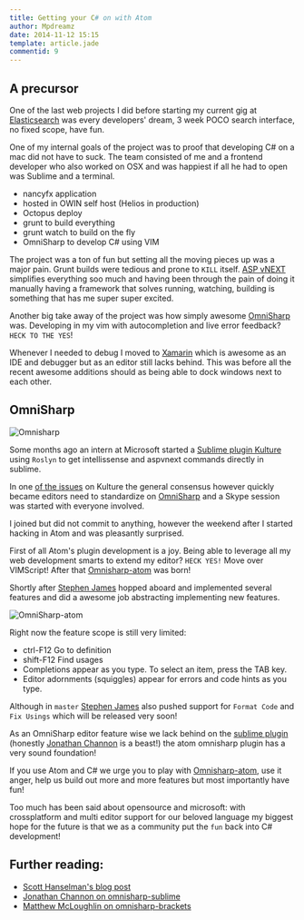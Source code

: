 ```yaml
---
title: Getting your C# on with Atom
author: Mpdreamz
date: 2014-11-12 15:15
template: article.jade
commentid: 9
---
```


## A precursor

One of the last web projects I did before starting my current gig at [Elasticsearch](http://www.elasticsearch.org) was every developers' dream, 3 week POCO search interface, no fixed scope, have fun. 

One of my internal goals of the project was to proof that developing C# on a mac did not have to suck. The team consisted of me and a frontend developer who also worked on OSX and was happiest if all he had to open was Sublime and a terminal. 

- nancyfx application
- hosted in OWIN self host (Helios in production)
- Octopus deploy
- grunt to build everything
- grunt watch to build on the fly
- OmniSharp to develop C# using VIM

The project was a ton of fun but setting all the moving pieces up was a major pain. Grunt builds were tedious and prone to `KILL` itself. [ASP vNEXT](http://www.github.com/aspnet/Home) simplifies everything soo much and having been through the pain of doing it manually having a framework that solves running, watching, building is something that has me super super excited. 

Another big take away of the project was how simply awesome [OmniSharp](https://github.com/OmniSharp/omnisharp-vim) was. Developing in my vim with autocompletion and live error feedback? `HECK TO THE YES`!

Whenever I needed to debug I moved to [Xamarin](http://www.xamarin.com) which is awesome as an IDE and debugger but as an editor still lacks behind. This was before all the recent awesome additions should as being able to dock windows next to each other.

## OmniSharp

![Omnisharp](/images/omnisharp.png)

Some months ago an intern at Microsoft started a [Sublime plugin Kulture](https://github.com/ligershark/Kulture) using `Roslyn` to get intellissense and aspvnext commands directly in sublime.

In one [of the issues](https://github.com/ligershark/Kulture/issues/12#issuecomment-51368208) on Kulture the general consensus however quickly became editors need to standardize on [OmniSharp](http://www.omnisharp.net)  and a Skype session was started with everyone involved. 

I joined but did not commit to anything, however the weekend after I started hacking in Atom and was pleasantly surprised.

First of all Atom's plugin development is a joy. Being able to leverage all my web development smarts to extend my editor? `HECK YES!` Move over VIMScript! After that [Omnisharp-atom](https://github.com/OmniSharp/omnisharp-atom) was born!

Shortly after [Stephen James](http://stephenjamescode.blogspot.co.uk/) hopped aboard and implemented several features and did a awesome job abstracting implementing new features.

![OmniSharp-atom](https://github.com/Omnisharp/omnisharp-atom/raw/master/omnisharp-atom.gif)

Right now the feature scope is still very limited:

* ctrl-F12 Go to definition
* shift-F12 Find usages
* Completions appear as you type. To select an item, press the TAB key.
* Editor adornments (squiggles) appear for errors and code hints as you type. 

Although in `master` [Stephen James](http://stephenjamescode.blogspot.co.uk/) also pushed support for `Format Code` and `Fix Usings` which will be released very soon!

As an OmniSharp editor feature wise we lack behind on the [sublime plugin](https://github.com/OmniSharp/omnisharp-sublime) (honestly [Jonathan Channon](http://jonathanchannon.com/) is a beast!) the atom omnisharp plugin has a very sound foundation!

If you use Atom and C# we urge you to play with [Omnisharp-atom](https://github.com/OmniSharp/omnisharp-atom), use it anger, help us build out more and more features but most importantly have fun!

Too much has been said about opensource and microsoft: with crossplatform and multi editor support for our beloved language my biggest hope for the future is that we as a community put the `fun` back into C# development!

## Further reading:
- [Scott Hanselman's blog post](http://hnsl.mn/dotnet2015)
- [Jonathan Channon on omnisharp-sublime](http://mat-mcloughlin.net/2014/11/12/time-to-cast-away-visual-studio-and-use-a-text-editor/)
- [Matthew McLoughlin on omnisharp-brackets](http://mat-mcloughlin.net/2014/11/12/time-to-cast-away-visual-studio-and-use-a-text-editor/) 




